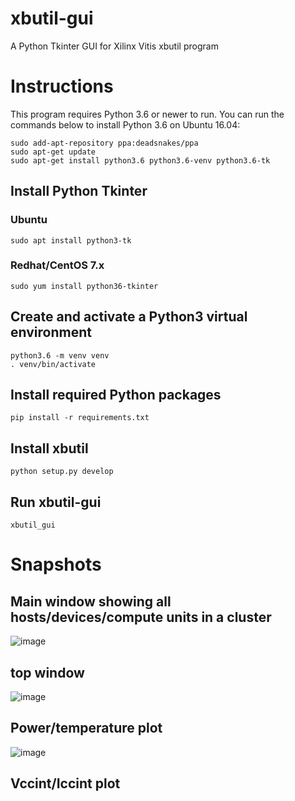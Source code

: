 # xbutil-gui
A Python Tkinter GUI for Xilinx Vitis xbutil program

# Instructions
This program requires Python 3.6 or newer to run. You can run the commands 
below to install Python 3.6 on Ubuntu 16.04:
```
sudo add-apt-repository ppa:deadsnakes/ppa
sudo apt-get update
sudo apt-get install python3.6 python3.6-venv python3.6-tk 
```

## Install Python Tkinter
### Ubuntu
```
sudo apt install python3-tk
```
### Redhat/CentOS 7.x
```
sudo yum install python36-tkinter
```


## Create and activate a Python3 virtual environment
```
python3.6 -m venv venv
. venv/bin/activate
```

## Install required Python packages
`pip install -r requirements.txt`

## Install xbutil
`python setup.py develop`

## Run xbutil-gui
`xbutil_gui`

# Snapshots
## Main window showing all hosts/devices/compute units in a cluster
![image](https://user-images.githubusercontent.com/24323762/108950146-9a024780-761a-11eb-92e7-1ad8df0409d5.png)

## top window
![image](https://user-images.githubusercontent.com/24323762/108950267-c7e78c00-761a-11eb-818e-99faac6baaea.png)

## Power/temperature plot
![image](https://user-images.githubusercontent.com/24323762/108950304-d766d500-761a-11eb-87aa-d407ae2e1f29.png)

## Vccint/Iccint plot


